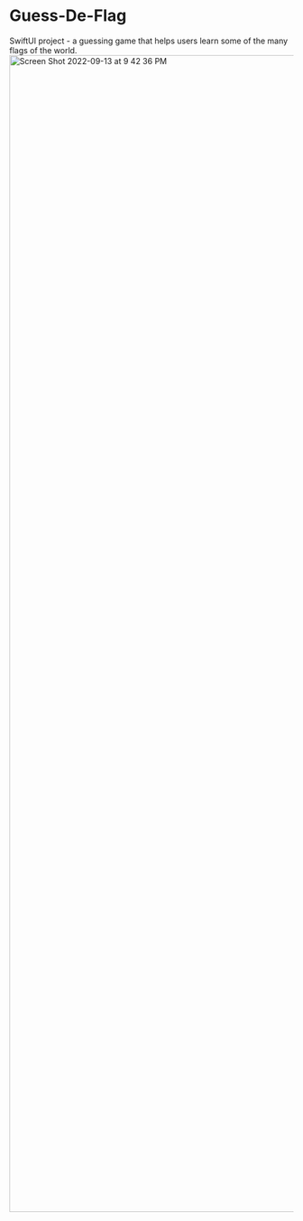 # Guess-De-Flag
SwiftUI project - a guessing game that helps users learn some of the many flags of the world.<img width="2048" alt="Screen Shot 2022-09-13 at 9 42 36 PM" src="https://user-images.githubusercontent.com/82736473/190039868-765722be-4d74-45a6-88db-be6f342d1733.png">
